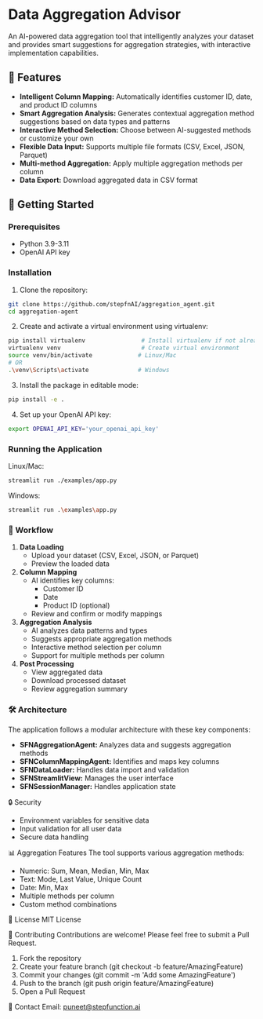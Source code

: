 # Data Aggregation Advisor

An AI-powered data aggregation tool that intelligently analyzes your dataset and provides smart suggestions for aggregation strategies, with interactive implementation capabilities.

## 🌟 Features

- **Intelligent Column Mapping:** Automatically identifies customer ID, date, and product ID columns
- **Smart Aggregation Analysis:** Generates contextual aggregation method suggestions based on data types and patterns
- **Interactive Method Selection:** Choose between AI-suggested methods or customize your own
- **Flexible Data Input:** Supports multiple file formats (CSV, Excel, JSON, Parquet)
- **Multi-method Aggregation:** Apply multiple aggregation methods per column
- **Data Export:** Download aggregated data in CSV format

## 🚀 Getting Started

### Prerequisites
- Python 3.9-3.11
- OpenAI API key

### Installation
1. Clone the repository:

```bash
git clone https://github.com/stepfnAI/aggregation_agent.git
cd aggregation-agent
```

2. Create and activate a virtual environment using virtualenv:

```bash
pip install virtualenv                # Install virtualenv if not already installed
virtualenv venv                       # Create virtual environment
source venv/bin/activate             # Linux/Mac
# OR
.\venv\Scripts\activate              # Windows
```

3. Install the package in editable mode:

```bash
pip install -e .
```

4. Set up your OpenAI API key:

```bash
export OPENAI_API_KEY='your_openai_api_key'
```

### Running the Application

Linux/Mac:
```bash
streamlit run ./examples/app.py
```

Windows:
```bash
streamlit run .\examples\app.py
```

### 🔄 Workflow
1. **Data Loading**
   - Upload your dataset (CSV, Excel, JSON, or Parquet)
   - Preview the loaded data
2. **Column Mapping**
   - AI identifies key columns:
     - Customer ID
     - Date
     - Product ID (optional)
   - Review and confirm or modify mappings
3. **Aggregation Analysis**
   - AI analyzes data patterns and types
   - Suggests appropriate aggregation methods
   - Interactive method selection per column
   - Support for multiple methods per column
4. **Post Processing**
   - View aggregated data
   - Download processed dataset
   - Review aggregation summary

### 🛠️ Architecture
The application follows a modular architecture with these key components:
- **SFNAggregationAgent:** Analyzes data and suggests aggregation methods
- **SFNColumnMappingAgent:** Identifies and maps key columns
- **SFNDataLoader:** Handles data import and validation
- **SFNStreamlitView:** Manages the user interface
- **SFNSessionManager:** Handles application state

🔒 Security
- Environment variables for sensitive data
- Input validation for all user data
- Secure data handling

📊 Aggregation Features
The tool supports various aggregation methods:
- Numeric: Sum, Mean, Median, Min, Max
- Text: Mode, Last Value, Unique Count
- Date: Min, Max
- Multiple methods per column
- Custom method combinations

📝 License
MIT License

🤝 Contributing
Contributions are welcome! Please feel free to submit a Pull Request.
1. Fork the repository
2. Create your feature branch (git checkout -b feature/AmazingFeature)
3. Commit your changes (git commit -m 'Add some AmazingFeature')
4. Push to the branch (git push origin feature/AmazingFeature)
5. Open a Pull Request

📧 Contact
Email: puneet@stepfunction.ai